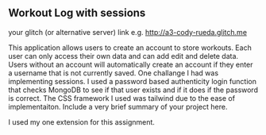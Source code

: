 ## Workout Log with sessions

your glitch (or alternative server) link e.g. http://a3-cody-rueda.glitch.me

This application allows users to create an account to store workouts. Each user can only access their own data and can add edit and delete data. Users without an account will automatically create an account if they enter a username that is not currently saved. One challange I had was implementing sessions. I used a password based authenticity login function that checks MongoDB to see if that user exists and if it does if the password is correct. The CSS framework I used was tailwind due to the ease of implementaiton.
Include a very brief summary of your project here.

I used my one extension for this assignment.
